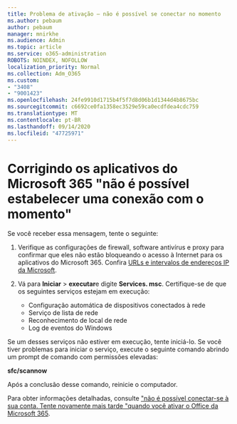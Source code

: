 ```yaml
---
title: Problema de ativação – não é possível se conectar no momento
ms.author: pebaum
author: pebaum
manager: mnirkhe
ms.audience: Admin
ms.topic: article
ms.service: o365-administration
ROBOTS: NOINDEX, NOFOLLOW
localization_priority: Normal
ms.collection: Adm_O365
ms.custom:
- "3408"
- "9001423"
ms.openlocfilehash: 24fe9910d1715b4f5f7d8d06b1d1344d4b8675bc
ms.sourcegitcommit: c6692ce0fa1358ec3529e59ca0ecdfdea4cdc759
ms.translationtype: MT
ms.contentlocale: pt-BR
ms.lasthandoff: 09/14/2020
ms.locfileid: "47725971"
---
```

# <a name="fixing-the-microsoft-365-apps-we-are-unable-to-connect-right-now-message"></a>Corrigindo os aplicativos do Microsoft 365 "não é possível estabelecer uma conexão com o momento"

Se você receber essa mensagem, tente o seguinte:

1. Verifique as configurações de firewall, software antivírus e proxy para confirmar que eles não estão bloqueando o acesso à Internet para os aplicativos do Microsoft 365. Confira [URLs e intervalos de endereços IP da Microsoft](https://docs.microsoft.com/office365/enterprise/urls-and-ip-address-ranges).

2. Vá para **Iniciar**  >  **executar**e digite **Services. msc**. Certifique-se de que os seguintes serviços estejam em execução:
    - Configuração automática de dispositivos conectados à rede
    - Serviço de lista de rede
    - Reconhecimento de local de rede
    - Log de eventos do Windows

Se um desses serviços não estiver em execução, tente iniciá-lo. Se você tiver problemas para iniciar o serviço, execute o seguinte comando abrindo um prompt de comando com permissões elevadas:

**sfc/scannow**

Após a conclusão desse comando, reinicie o computador.

Para obter informações detalhadas, consulte ["não é possível conectar-se à sua conta. Tente novamente mais tarde "quando você ativar o Office da Microsoft 365](https://docs.microsoft.com/office/troubleshoot/activation-installation/issue-when-activate-office-from-office-365).